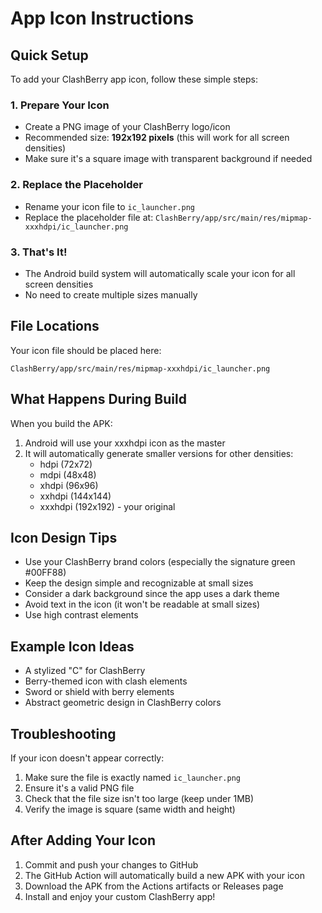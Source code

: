 # App Icon Instructions

## Quick Setup

To add your ClashBerry app icon, follow these simple steps:

### 1. Prepare Your Icon
- Create a PNG image of your ClashBerry logo/icon
- Recommended size: **192x192 pixels** (this will work for all screen densities)
- Make sure it's a square image with transparent background if needed

### 2. Replace the Placeholder
- Rename your icon file to `ic_launcher.png`
- Replace the placeholder file at: `ClashBerry/app/src/main/res/mipmap-xxxhdpi/ic_launcher.png`

### 3. That's It!
- The Android build system will automatically scale your icon for all screen densities
- No need to create multiple sizes manually

## File Locations

Your icon file should be placed here:
```
ClashBerry/app/src/main/res/mipmap-xxxhdpi/ic_launcher.png
```

## What Happens During Build

When you build the APK:
1. Android will use your xxxhdpi icon as the master
2. It will automatically generate smaller versions for other densities:
   - hdpi (72x72)
   - mdpi (48x48) 
   - xhdpi (96x96)
   - xxhdpi (144x144)
   - xxxhdpi (192x192) - your original

## Icon Design Tips

- Use your ClashBerry brand colors (especially the signature green #00FF88)
- Keep the design simple and recognizable at small sizes
- Consider a dark background since the app uses a dark theme
- Avoid text in the icon (it won't be readable at small sizes)
- Use high contrast elements

## Example Icon Ideas

- A stylized "C" for ClashBerry
- Berry-themed icon with clash elements
- Sword or shield with berry elements
- Abstract geometric design in ClashBerry colors

## Troubleshooting

If your icon doesn't appear correctly:
1. Make sure the file is exactly named `ic_launcher.png`
2. Ensure it's a valid PNG file
3. Check that the file size isn't too large (keep under 1MB)
4. Verify the image is square (same width and height)

## After Adding Your Icon

1. Commit and push your changes to GitHub
2. The GitHub Action will automatically build a new APK with your icon
3. Download the APK from the Actions artifacts or Releases page
4. Install and enjoy your custom ClashBerry app!